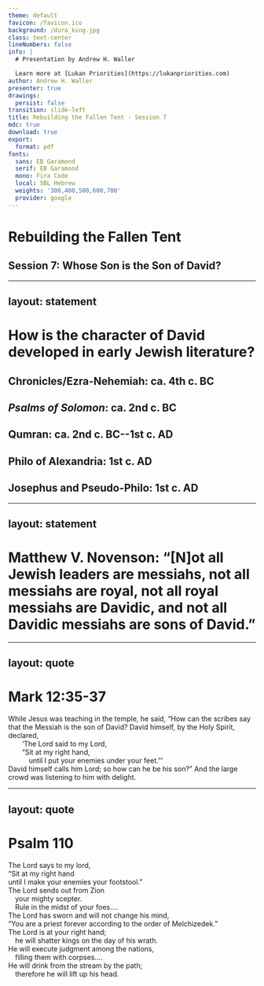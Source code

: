 ```yaml
---
theme: default
favicon: /favicon.ico
background: /dura_king.jpg
class: text-center
lineNumbers: false
info: |
  # Presentation by Andrew H. Waller

  Learn more at [Lukan Priorities](https://lukanpriorities.com)
author: Andrew H. Waller
presenter: true
drawings:
  persist: false
transition: slide-left
title: Rebuilding the Fallen Tent - Session 7
mdc: true
download: true
export:
  format: pdf
fonts:
  sans: EB Garamond
  serif: EB Garamond
  mono: Fira Code
  local: SBL Hebrew
  weights: '300,400,500,600,700'
  provider: google
---
```


# Rebuilding the Fallen Tent

## Session 7: Whose Son is the Son of David?

---
layout: statement
---

# How is the character of David developed in early Jewish literature?
## Chronicles/Ezra-Nehemiah: ca. 4th c. BC
## *Psalms of Solomon*: ca. 2nd c. BC
## Qumran: ca. 2nd c. BC--1st c. AD
## Philo of Alexandria: 1st c. AD
## Josephus and Pseudo-Philo: 1st c. AD

---
layout: statement
---
# Matthew V. Novenson: “\[N\]ot all Jewish leaders are messiahs, not all messiahs are royal, not all royal messiahs are Davidic, and not all Davidic messiahs are sons of David.”

<!--
* *The Grammar of Messianism: An Ancient Jewish Political Idiom and Its Users* (New York, N.Y.: Oxford University Press, 2016), 111.
* Although we aren't as concerned with messianism in this class, when we start considering David in the New Testament, we can't entirely avoid messianism either.
* A few things are worth saying:
  * There isn't one unified concept of "the messiah" in the Hebrew Bible or in early Jewish thought.
    * Even in the Hebrew Bible, there isn't a single stream of tradition about the messiah; various texts (Isaiah, for example) are used by different readers and communities to develop different ideas about the messiah or God's eschatological restoration of Israel, but The Messiah(tm) isn't a distinguishable character in biblical texts.
    * When, for example, Matthew portrays the scribes in Herod's court offering up their interpretation of "where the messiah would be born," a very specific understanding of the messiah is being assumed.
  * Davidic connections aren't always considered to be a prerequisite for messianic figures.
  * Messiah figures aren't always royal, e.g., the priestly messiah of Aaron at Qumran.
-->

---
layout: quote
---

# Mark 12:35-37

While Jesus was teaching in the temple, he said, “How can the scribes say that the Messiah is the son of David?
David himself, by the Holy Spirit, declared,\
&emsp;&emsp;‘The Lord said to my Lord,\
&emsp;&emsp;“Sit at my right hand,\
&emsp;&emsp;&emsp;until I put your enemies under your feet.”’\
David himself calls him Lord; so how can he be his son?”
And the large crowd was listening to him with delight. 

---
layout: quote
---

# Psalm 110

The <sc>Lord</sc> says to my lord,\
“Sit at my right hand\
until I make your enemies your footstool.”\
The <sc>Lord</sc> sends out from Zion\
&emsp;your mighty scepter.\
&emsp;Rule in the midst of your foes\.\.\.\.\
The <sc>Lord</sc> has sworn and will not change his mind,\
“You are a priest forever according to the order of Melchizedek.”\
The Lord is at your right hand;\
&emsp;he will shatter kings on the day of his wrath.\
He will execute judgment among the nations,\
&emsp;filling them with corpses\.\.\.\.\
He will drink from the stream by the path;\
&emsp;therefore he will lift up his head. 



